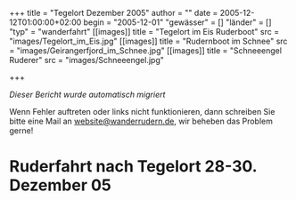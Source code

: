 +++
title = "Tegelort Dezember 2005"
author = ""
date = 2005-12-12T01:00:00+02:00
begin = "2005-12-01"
"gewässer" = []
"länder" = []
"typ" = "wanderfahrt"
[[images]]
title = "Tegelort im Eis Ruderboot"
src = "images/Tegelort_im_Eis.jpg"
[[images]]
title = "Rudernboot im Schnee"
src = "images/Geirangerfjord_im_Schnee.jpg"
[[images]]
title = "Schneeengel Ruderer"
src = "images/Schneeengel.jpg"

+++


*Dieser Bericht wurde automatisch migriert*

Wenn Fehler auftreten oder links nicht funktionieren, dann schreiben Sie bitte eine Mail an website@wanderrudern.de, wir beheben das Problem gerne!



# Ruderfahrt nach Tegelort 28-30. Dezember 05


